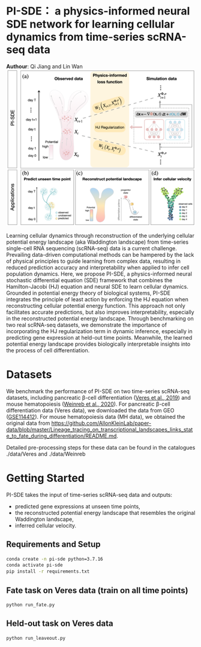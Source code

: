 # PI-SDE： a physics-informed neural SDE network for learning cellular dynamics from time-series scRNA-seq data

**Authour**: Qi Jiang and Lin Wan
![Overview](./assets/overview.jpg)

Learning cellular dynamics through reconstruction of the underlying cellular potential energy landscape (aka Waddington landscape) from time-series single-cell RNA sequencing (scRNA-seq) data is a current challenge. Prevailing data-driven computational methods can be hampered by the lack of physical principles to guide learning from complex data, resulting in reduced prediction accuracy and interpretability when applied to infer cell population dynamics. Here, we propose PI-SDE, a physics-informed neural stochastic differential equation (SDE) framework that combines the Hamilton-Jacobi (HJ) equation and neural SDE to learn cellular dynamics. Grounded in potential energy theory of biological systems, PI-SDE integrates the principle of least action by enforcing the HJ equation when reconstructing cellular potential energy function. This approach not only facilitates accurate predictions, but also improves interpretability, especially in the reconstructed potential energy landscape. Through benchmarking on two real scRNA-seq datasets, we demonstrate the importance of incorporating the HJ regularization term in dynamic inference, especially in predicting gene expression at held-out time points. Meanwhile, the learned potential energy landscape provides biologically interpretable insights into the process of cell differentiation. 




# Datasets
We benchmark the performance of PI-SDE on two time-series scRNA-seq datasets, including pancreatic β-cell differentiation ([Veres et al., 2019](https://doi.org/10.1038/s41586-019-1168-5)) and mouse hematopoiesis ([Weinreb et al., 2020](https://www.science.org/doi/10.1126/science.aaw3381)). 
For pancreatic β-cell differentiation data (Veres data), we downloaded the data from GEO ([GSE114412](https://www.ncbi.nlm.nih.gov/geo/query/acc.cgi?acc=GSE114412)). 
For mouse hematopoiesis data (MH data), we obtained the original data from https://github.com/AllonKleinLab/paper-data/blob/master/Lineage_tracing_on_transcriptional_landscapes_links_state_to_fate_during_differentiation/README.md.

Detailed pre-processing steps for these data can be found in the catalogues ./data/Veres and ./data/Weinreb


# Getting Started
PI-SDE takes the input of time-series scRNA-seq data and outputs:
- predicted gene expressions at unseen time points,
- the reconstructed potential energy landscape that resembles the original Waddington landscape,
- inferred cellular velocity.

## Requirements and Setup

```bash
conda create -n pi-sde python=3.7.16
conda activate pi-sde 
pip install -r requirements.txt
```


## Fate task on Veres data (train on all time points)

```bash
python run_fate.py
```

## Held-out task on Veres data

```bash
python run_leaveout.py
```

